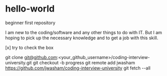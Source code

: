 # hello-world
beginner first repository

I am new to the coding/software and any other things to do with IT.
But I am hoping to pick up the necessary knowledge and to get a job with this skill.

[x] try to check the box


git clone git@github.com:<your_github_username>/coding-interview-university.git
git checkout -b progress
git remote add jwasham https://github.com/jwasham/coding-interview-university
git fetch --all
